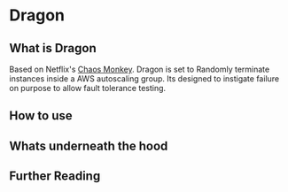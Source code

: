 # Dragon

## What is Dragon
Based on Netflix's [Chaos Monkey](http://techblog.netflix.com/2012/07/chaos-monkey-released-into-wild.html). Dragon is set to Randomly terminate instances inside a AWS autoscaling group. Its designed to instigate failure on purpose to allow fault tolerance testing.

## How to use

## Whats underneath the hood

## Further Reading
